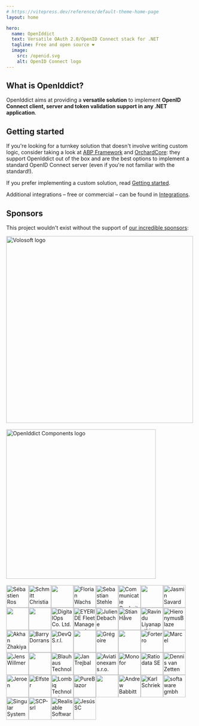 ```yaml
---
# https://vitepress.dev/reference/default-theme-home-page
layout: home

hero:
  name: OpenIddict
  text: Versatile OAuth 2.0/OpenID Connect stack for .NET
  tagline: Free and open source ❤
  image:
    src: /openid.svg
    alt: OpenID Connect logo
---
```


## What is OpenIddict?

OpenIddict aims at providing a **versatile solution** to implement **OpenID Connect client, server and token validation support in any .NET application**.

## Getting started

If you're looking for a turnkey solution that doesn't involve writing custom logic, consider taking a look at
[ABP Framework](https://abp.io/modules/Volo.OpenIddict.Pro) and [OrchardCore](https://github.com/OrchardCMS/OrchardCore): they support
OpenIddict out of the box and are the best options to implement a standard OpenID Connect server (even if you're not familiar with the standard!).

If you prefer implementing a custom solution, read [Getting started](guides/getting-started/index.md).

Additional integrations – free or commercial – can be found in [Integrations](integrations/index.md).

## Sponsors

This project wouldn't exist without the support of [our incredible sponsors](https://github.com/sponsors/kevinchalet#sponsors):

<a href="https://volosoft.com/">
  <picture>
    <source media="(prefers-color-scheme: dark)" srcset="https://volosoft.com/assets/logos/volosoft-logo-light.svg">
    <img src="https://volosoft.com/assets/logos/volosoft-logo-dark.svg" width="500px" alt="Volosoft logo" />
  </picture>
</a>

<br />
<br />

<a href="https://www.openiddictcomponents.com/">
  <img src="https://www.openiddictcomponents.com/img/openiddict-components-logo.png" width="400px" alt="OpenIddict Components logo" />
</a>

<br />
<br />

<div id="sponsors">
<!-- sponsors --><a href="https://github.com/sebastienros"><img src="https:&#x2F;&#x2F;avatars.githubusercontent.com&#x2F;u&#x2F;1165805?v&#x3D;4" width="60px" alt="Sébastien Ros" /></a><a href="https://github.com/schmitch"><img src="https:&#x2F;&#x2F;avatars.githubusercontent.com&#x2F;u&#x2F;1641401?u&#x3D;60ade668385baa8a2615a9a3c0ff9f95f26e6fb0&amp;v&#x3D;4" width="60px" alt="Schmitt Christian" /></a><a href="https://github.com/cryo75"><img src="https:&#x2F;&#x2F;avatars.githubusercontent.com&#x2F;u&#x2F;3060986?v&#x3D;4" width="60px" alt="" /></a><a href="https://github.com/florianwachs"><img src="https:&#x2F;&#x2F;avatars.githubusercontent.com&#x2F;u&#x2F;2216547?u&#x3D;37698d56520c0856197bef49fdab802d4a945c8a&amp;v&#x3D;4" width="60px" alt="Florian Wachs" /></a><a href="https://github.com/SebastianStehle"><img src="https:&#x2F;&#x2F;avatars.githubusercontent.com&#x2F;u&#x2F;1236435?u&#x3D;1259a16e4fa908077d94237b9b028ba250db94ba&amp;v&#x3D;4" width="60px" alt="Sebastian Stehle" /></a><a href="https://github.com/communicatie-cockpit"><img src="https:&#x2F;&#x2F;avatars.githubusercontent.com&#x2F;u&#x2F;48385413?v&#x3D;4" width="60px" alt="Communicatie Cockpit" /></a><a href="https://github.com/KeithT"><img src="https:&#x2F;&#x2F;avatars.githubusercontent.com&#x2F;u&#x2F;1142989?u&#x3D;ff79f0d6f75780e22472f303238923b974b82afe&amp;v&#x3D;4" width="60px" alt="" /></a><a href="https://github.com/Skrypt"><img src="https:&#x2F;&#x2F;avatars.githubusercontent.com&#x2F;u&#x2F;3228637?v&#x3D;4" width="60px" alt="Jasmin Savard" /></a><a href="https://github.com/feededit"><img src="https:&#x2F;&#x2F;avatars.githubusercontent.com&#x2F;u&#x2F;97811439?v&#x3D;4" width="60px" alt="" /></a><a href="https://github.com/jonmartinsson"><img src="https:&#x2F;&#x2F;avatars.githubusercontent.com&#x2F;u&#x2F;74833620?v&#x3D;4" width="60px" alt="" /></a><a href="https://github.com/DigitalOpsDev"><img src="https:&#x2F;&#x2F;avatars.githubusercontent.com&#x2F;u&#x2F;83682587?v&#x3D;4" width="60px" alt="DigitalOps Co. Ltd." /></a><a href="https://github.com/EYERIDE-Fleet-Management-System"><img src="https:&#x2F;&#x2F;avatars.githubusercontent.com&#x2F;u&#x2F;106654631?v&#x3D;4" width="60px" alt="EYERIDE Fleet Management System" /></a><a href="https://github.com/hypdeb"><img src="https:&#x2F;&#x2F;avatars.githubusercontent.com&#x2F;u&#x2F;18333810?u&#x3D;f677039db9fdbce25df14f442d144d1b50f0dde8&amp;v&#x3D;4" width="60px" alt="Julien Debache" /></a><a href="https://github.com/StanlyLife"><img src="https:&#x2F;&#x2F;avatars.githubusercontent.com&#x2F;u&#x2F;13099896?u&#x3D;1e6d020cf5ab686c722bc964df144d2f53fbfb90&amp;v&#x3D;4" width="60px" alt="Stian Håve" /></a><a href="https://github.com/ravindUwU"><img src="https:&#x2F;&#x2F;avatars.githubusercontent.com&#x2F;u&#x2F;7352580?u&#x3D;8f0c5acac22dd74e5ae3c17ba07e7fb4e09b443d&amp;v&#x3D;4" width="60px" alt="Ravindu Liyanapathirana" /></a><a href="https://github.com/dlandi"><img src="https:&#x2F;&#x2F;avatars.githubusercontent.com&#x2F;u&#x2F;3196088?u&#x3D;4e6796d8495887f413520eb1a86ba09a498950eb&amp;v&#x3D;4" width="60px" alt="HieronymusBlaze" /></a><a href="https://github.com/ahanoff"><img src="https:&#x2F;&#x2F;avatars.githubusercontent.com&#x2F;u&#x2F;2371703?u&#x3D;0e24f92223892d0dd1e4df7e1c61558554e648b7&amp;v&#x3D;4" width="60px" alt="Akhan Zhakiyanov" /></a><a href="https://github.com/blowdart"><img src="https:&#x2F;&#x2F;avatars.githubusercontent.com&#x2F;u&#x2F;796298?u&#x3D;6aec6ec03b0449244b5eecbe1bc0bc0cdf7d75dd&amp;v&#x3D;4" width="60px" alt="Barry Dorrans" /></a><a href="https://github.com/devqsrl"><img src="https:&#x2F;&#x2F;avatars.githubusercontent.com&#x2F;u&#x2F;128056759?v&#x3D;4" width="60px" alt="DevQ S.r.l." /></a><a href="https://github.com/dgxhubbard"><img src="https:&#x2F;&#x2F;avatars.githubusercontent.com&#x2F;u&#x2F;5032382?v&#x3D;4" width="60px" alt="" /></a><a href="https://github.com/verdie-g"><img src="https:&#x2F;&#x2F;avatars.githubusercontent.com&#x2F;u&#x2F;9092290?u&#x3D;5b5b393eda2a12bc18c429b67d50e98859e1f497&amp;v&#x3D;4" width="60px" alt="Grégoire" /></a><a href="https://github.com/neil-timmerman"><img src="https:&#x2F;&#x2F;avatars.githubusercontent.com&#x2F;u&#x2F;40300342?v&#x3D;4" width="60px" alt="" /></a><a href="https://github.com/forterro"><img src="https:&#x2F;&#x2F;avatars.githubusercontent.com&#x2F;u&#x2F;46156191?v&#x3D;4" width="60px" alt="Forterro" /></a><a href="https://github.com/MarcelMalik"><img src="https:&#x2F;&#x2F;avatars.githubusercontent.com&#x2F;u&#x2F;2485844?u&#x3D;09b52c466ace8cf3160512fbc041b7a3c004301b&amp;v&#x3D;4" width="60px" alt="Marcel" /></a><a href="https://github.com/jwillmer"><img src="https:&#x2F;&#x2F;avatars.githubusercontent.com&#x2F;u&#x2F;1503577?u&#x3D;20257aea95259650cb85c42e24c4a9154888bcc3&amp;v&#x3D;4" width="60px" alt="Jens Willmer" /></a><a href="https://github.com/craaash80"><img src="https:&#x2F;&#x2F;avatars.githubusercontent.com&#x2F;u&#x2F;8490360?v&#x3D;4" width="60px" alt="" /></a><a href="https://github.com/BlauhausTechnology"><img src="https:&#x2F;&#x2F;avatars.githubusercontent.com&#x2F;u&#x2F;41298647?v&#x3D;4" width="60px" alt="Blauhaus Technology (Pty) Ltd" /></a><a href="https://github.com/trejjam"><img src="https:&#x2F;&#x2F;avatars.githubusercontent.com&#x2F;u&#x2F;3594540?v&#x3D;4" width="60px" alt="Jan Trejbal" /></a><a href="https://github.com/aviationexam"><img src="https:&#x2F;&#x2F;avatars.githubusercontent.com&#x2F;u&#x2F;68584681?v&#x3D;4" width="60px" alt="Aviationexam s.r.o." /></a><a href="https://github.com/monofor"><img src="https:&#x2F;&#x2F;avatars.githubusercontent.com&#x2F;u&#x2F;27564595?v&#x3D;4" width="60px" alt="Monofor" /></a><a href="https://github.com/ratiodata-se"><img src="https:&#x2F;&#x2F;avatars.githubusercontent.com&#x2F;u&#x2F;144135858?v&#x3D;4" width="60px" alt="Ratiodata SE" /></a><a href="https://github.com/DennisvanZetten"><img src="https:&#x2F;&#x2F;avatars.githubusercontent.com&#x2F;u&#x2F;49481996?u&#x3D;5c12495c124840d5d1e40927e991c043ea4a0906&amp;v&#x3D;4" width="60px" alt="Dennis van Zetten" /></a><a href="https://github.com/jeroenbai"><img src="https:&#x2F;&#x2F;avatars.githubusercontent.com&#x2F;u&#x2F;19906644?u&#x3D;f7cd5541058ae0904e7dd856baa02a5a17d1b43b&amp;v&#x3D;4" width="60px" alt="Jeroen" /></a><a href="https://github.com/Elfster"><img src="https:&#x2F;&#x2F;avatars.githubusercontent.com&#x2F;u&#x2F;25783098?v&#x3D;4" width="60px" alt="Elfster" /></a><a href="https://github.com/Lombiq"><img src="https:&#x2F;&#x2F;avatars.githubusercontent.com&#x2F;u&#x2F;8158177?v&#x3D;4" width="60px" alt="Lombiq Technologies Ltd." /></a><a href="https://github.com/pureblazor"><img src="https:&#x2F;&#x2F;avatars.githubusercontent.com&#x2F;u&#x2F;145921752?v&#x3D;4" width="60px" alt="PureBlazor" /></a><a href="https://github.com/HabardiT"><img src="https:&#x2F;&#x2F;avatars.githubusercontent.com&#x2F;u&#x2F;70464648?u&#x3D;0a68a06bdc4b73d096b78234e4851c21b393e804&amp;v&#x3D;4" width="60px" alt="" /></a><a href="https://github.com/AndrewBabbitt97"><img src="https:&#x2F;&#x2F;avatars.githubusercontent.com&#x2F;u&#x2F;2308261?u&#x3D;cd757aec08b5253b53d3751a2634bff25ea8e74c&amp;v&#x3D;4" width="60px" alt="Andrew Babbitt" /></a><a href="https://github.com/karlschriek"><img src="https:&#x2F;&#x2F;avatars.githubusercontent.com&#x2F;u&#x2F;25316920?u&#x3D;3d56814bc8276c279ab652f41252842148309283&amp;v&#x3D;4" width="60px" alt="Karl Schriek" /></a><a href="https://github.com/softawaregmbh"><img src="https:&#x2F;&#x2F;avatars.githubusercontent.com&#x2F;u&#x2F;19649817?v&#x3D;4" width="60px" alt="softaware gmbh" /></a><a href="https://github.com/SingularSystems"><img src="https:&#x2F;&#x2F;avatars.githubusercontent.com&#x2F;u&#x2F;77831302?v&#x3D;4" width="60px" alt="Singular Systems" /></a><a href="https://github.com/SCP-srl"><img src="https:&#x2F;&#x2F;avatars.githubusercontent.com&#x2F;u&#x2F;156648591?v&#x3D;4" width="60px" alt="SCP-srl" /></a><a href="https://github.com/realisable"><img src="https:&#x2F;&#x2F;avatars.githubusercontent.com&#x2F;u&#x2F;13610174?u&#x3D;36991b3a9264b757f68575a979aff95bca2b454c&amp;v&#x3D;4" width="60px" alt="Realisable Software" /></a><a href="https://github.com/chamavv"><img src="https:&#x2F;&#x2F;avatars.githubusercontent.com&#x2F;u&#x2F;23546808?u&#x3D;1eb3cb8b095db97d25e12cb080fc2c11fe25ad4c&amp;v&#x3D;4" width="60px" alt="Jesús SC" /></a><!-- sponsors -->
</div>
